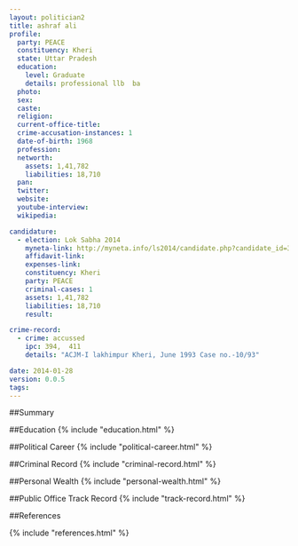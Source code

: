 ```yaml
---
layout: politician2
title: ashraf ali
profile: 
  party: PEACE
  constituency: Kheri
  state: Uttar Pradesh
  education: 
    level: Graduate
    details: professional llb  ba
  photo: 
  sex: 
  caste: 
  religion: 
  current-office-title: 
  crime-accusation-instances: 1
  date-of-birth: 1968
  profession: 
  networth: 
    assets: 1,41,782
    liabilities: 18,710
  pan: 
  twitter: 
  website: 
  youtube-interview: 
  wikipedia: 

candidature: 
  - election: Lok Sabha 2014
    myneta-link: http://myneta.info/ls2014/candidate.php?candidate_id=3113
    affidavit-link: 
    expenses-link: 
    constituency: Kheri 
    party: PEACE
    criminal-cases: 1
    assets: 1,41,782
    liabilities: 18,710
    result:  

crime-record: 
  - crime: accussed
    ipc: 394,  411
    details: "ACJM-I lakhimpur Kheri, June 1993 Case no.-10/93" 

date: 2014-01-28
version: 0.0.5
tags: 
---
```

##Summary


##Education
{% include "education.html" %}


##Political Career
{% include "political-career.html" %}


##Criminal Record
{% include "criminal-record.html" %}


##Personal Wealth
{% include "personal-wealth.html" %}


##Public Office Track Record
{% include "track-record.html" %}


##References


{% include "references.html" %}